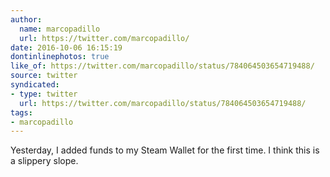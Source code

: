 ```yaml
---
author:
  name: marcopadillo
  url: https://twitter.com/marcopadillo/
date: 2016-10-06 16:15:19
dontinlinephotos: true
like_of: https://twitter.com/marcopadillo/status/784064503654719488/
source: twitter
syndicated:
- type: twitter
  url: https://twitter.com/marcopadillo/status/784064503654719488/
tags:
- marcopadillo
---
```


Yesterday, I added funds to my Steam Wallet for the first time. I think this is a slippery slope.